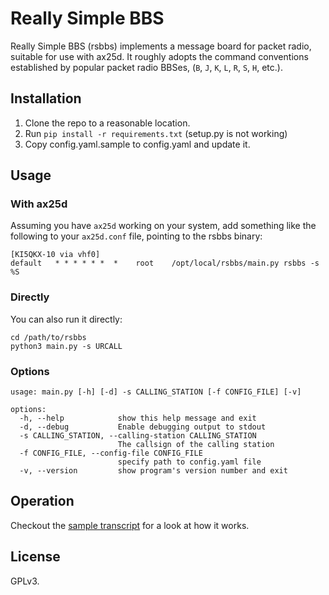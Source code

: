 # Really Simple BBS

Really Simple BBS (rsbbs) implements a message board for packet radio, suitable for use with ax25d. It roughly adopts the command conventions established by popular packet radio BBSes, (`B`, `J`, `K`, `L`, `R`, `S`, `H`, etc.).

## Installation

1. Clone the repo to a reasonable location.
2. Run `pip install -r requirements.txt` (setup.py is not working)
2. Copy config.yaml.sample to config.yaml and update it.

## Usage

### With ax25d

Assuming you have `ax25d` working on your system, add something like the following to your `ax25d.conf` file, pointing to the rsbbs binary:

```
[KI5QKX-10 via vhf0]
default   * * * * * *  *    root    /opt/local/rsbbs/main.py rsbbs -s %S
```

### Directly

You can also run it directly:
```
cd /path/to/rsbbs
python3 main.py -s URCALL
```

### Options

```
usage: main.py [-h] [-d] -s CALLING_STATION [-f CONFIG_FILE] [-v]

options:
  -h, --help            show this help message and exit
  -d, --debug           Enable debugging output to stdout
  -s CALLING_STATION, --calling-station CALLING_STATION
                        The callsign of the calling station
  -f CONFIG_FILE, --config-file CONFIG_FILE
                        specify path to config.yaml file
  -v, --version         show program's version number and exit
```

## Operation

Checkout the [sample transcript](sample_transcript.txt) for a look at how it works.

## License

GPLv3. 